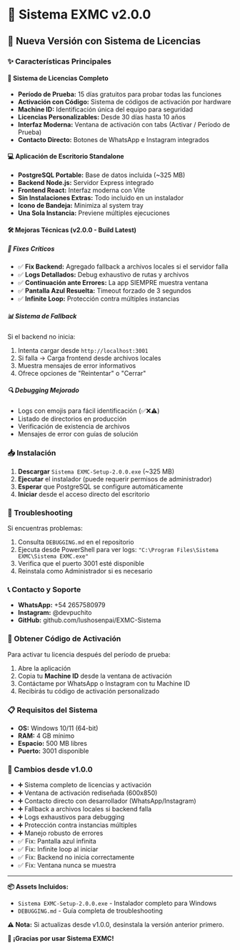 # 🚀 Sistema EXMC v2.0.0

## 🎯 Nueva Versión con Sistema de Licencias

### ✨ Características Principales

#### 🔐 Sistema de Licencias Completo
- **Período de Prueba:** 15 días gratuitos para probar todas las funciones
- **Activación con Código:** Sistema de códigos de activación por hardware
- **Machine ID:** Identificación única del equipo para seguridad
- **Licencias Personalizables:** Desde 30 días hasta 10 años
- **Interfaz Moderna:** Ventana de activación con tabs (Activar / Período de Prueba)
- **Contacto Directo:** Botones de WhatsApp e Instagram integrados

#### 💻 Aplicación de Escritorio Standalone
- **PostgreSQL Portable:** Base de datos incluida (~325 MB)
- **Backend Node.js:** Servidor Express integrado
- **Frontend React:** Interfaz moderna con Vite
- **Sin Instalaciones Extras:** Todo incluido en un instalador
- **Icono de Bandeja:** Minimiza al system tray
- **Una Sola Instancia:** Previene múltiples ejecuciones

#### 🛠️ Mejoras Técnicas (v2.0.0 - Build Latest)

##### 🐛 Fixes Críticos
- ✅ **Fix Backend:** Agregado fallback a archivos locales si el servidor falla
- ✅ **Logs Detallados:** Debug exhaustivo de rutas y archivos
- ✅ **Continuación ante Errores:** La app SIEMPRE muestra ventana
- ✅ **Pantalla Azul Resuelta:** Timeout forzado de 3 segundos
- ✅ **Infinite Loop:** Protección contra múltiples instancias

##### 📊 Sistema de Fallback
Si el backend no inicia:
1. Intenta cargar desde `http://localhost:3001`
2. Si falla → Carga frontend desde archivos locales
3. Muestra mensajes de error informativos
4. Ofrece opciones de "Reintentar" o "Cerrar"

##### 🔍 Debugging Mejorado
- Logs con emojis para fácil identificación (✅❌⚠️)
- Listado de directorios en producción
- Verificación de existencia de archivos
- Mensajes de error con guías de solución

### 📥 Instalación

1. **Descargar** `Sistema EXMC-Setup-2.0.0.exe` (~325 MB)
2. **Ejecutar** el instalador (puede requerir permisos de administrador)
3. **Esperar** que PostgreSQL se configure automáticamente
4. **Iniciar** desde el acceso directo del escritorio

### 🔧 Troubleshooting

Si encuentras problemas:
1. Consulta `DEBUGGING.md` en el repositorio
2. Ejecuta desde PowerShell para ver logs: `"C:\Program Files\Sistema EXMC\Sistema EXMC.exe"`
3. Verifica que el puerto 3001 esté disponible
4. Reinstala como Administrador si es necesario

### 📞 Contacto y Soporte

- **WhatsApp:** +54 2657580979
- **Instagram:** @devpuchito
- **GitHub:** github.com/lushosenpai/EXMC-Sistema

### 🎁 Obtener Código de Activación

Para activar tu licencia después del período de prueba:
1. Abre la aplicación
2. Copia tu **Machine ID** desde la ventana de activación
3. Contáctame por WhatsApp o Instagram con tu Machine ID
4. Recibirás tu código de activación personalizado

### 📋 Requisitos del Sistema

- **OS:** Windows 10/11 (64-bit)
- **RAM:** 4 GB mínimo
- **Espacio:** 500 MB libres
- **Puerto:** 3001 disponible

### 🔄 Cambios desde v1.0.0

- ➕ Sistema completo de licencias y activación
- ➕ Ventana de activación rediseñada (600x850)
- ➕ Contacto directo con desarrollador (WhatsApp/Instagram)
- ➕ Fallback a archivos locales si backend falla
- ➕ Logs exhaustivos para debugging
- ➕ Protección contra instancias múltiples
- ➕ Manejo robusto de errores
- ✅ Fix: Pantalla azul infinita
- ✅ Fix: Infinite loop al iniciar
- ✅ Fix: Backend no inicia correctamente
- ✅ Fix: Ventana nunca se muestra

---

**📦 Assets Incluidos:**
- `Sistema EXMC-Setup-2.0.0.exe` - Instalador completo para Windows
- `DEBUGGING.md` - Guía completa de troubleshooting

**⚠️ Nota:** Si actualizas desde v1.0.0, desinstala la versión anterior primero.

**🎉 ¡Gracias por usar Sistema EXMC!**
